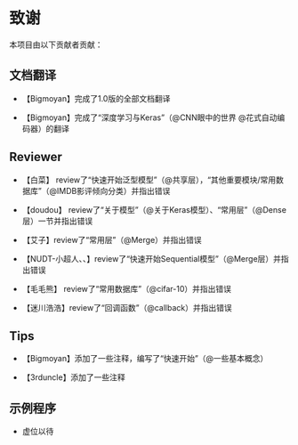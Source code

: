 ﻿# 致谢

本项目由以下贡献者贡献：

## 文档翻译

* 【Bigmoyan】完成了1.0版的全部文档翻译

* 【Bigmoyan】完成了“深度学习与Keras”（@CNN眼中的世界 @花式自动编码器）的翻译

## Reviewer

* 【白菜】 review了“快速开始泛型模型”（@共享层），“其他重要模块/常用数据库”（@IMDB影评倾向分类）并指出错误

* 【doudou】 review了“关于模型”（@关于Keras模型）、“常用层”（@Dense层）一节并指出错误

* 【艾子】review了“常用层”（@Merge）并指出错误

* 【NUDT-小超人、、】review了“快速开始Sequential模型”（@Merge层）并指出错误

* 【毛毛熊】 review了“常用数据库”（@cifar-10）并指出错误

* 【迷川浩浩】review了“回调函数”（@callback）并指出错误 


## Tips

* 【Bigmoyan】添加了一些注释，编写了“快速开始”（@一些基本概念）

* 【3rduncle】添加了一些注释

## 示例程序

* 虚位以待
